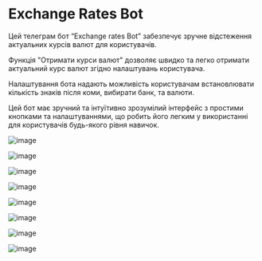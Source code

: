 # Exchange Rates Bot

Цей телеграм бот “Exchange rates Bot” забезпечує зручне відстеження актуальних курсів валют для користувачів.

Функція "Отримати курси валют" дозволяє швидко та легко отримати актуальний курс валют згідно налаштувань користувача.

Налаштування бота надають можливість користувачам встановлювати кількість знаків після коми, вибирати банк, та валюти.

Цей бот має зручний та інтуїтивно зрозумілий інтерфейс з простими кнопками та налаштуваннями, що робить його легким у використанні для користувачів будь-якого рівня навичок.

![image](https://github.com/serhii-kushnir/Exchange_Rates_Bot/assets/127629681/e23b42d2-54f2-4c5d-8434-52a6ff113ef7)

![image](https://github.com/serhii-kushnir/Exchange_Rates_Bot/assets/127629681/f34a48ea-fcd3-4087-ad32-57db70d74f95)

![image](https://github.com/serhii-kushnir/Exchange_Rates_Bot/assets/127629681/67e67a81-32d3-4208-ab71-6b8f67a49655)

![image](https://github.com/serhii-kushnir/Exchange_Rates_Bot/assets/127629681/06d9a214-4f68-4288-a9e2-5fbd7b5832ad)

![image](https://github.com/serhii-kushnir/Exchange_Rates_Bot/assets/127629681/f16ec5a8-c475-4d91-a1f2-2fbc8231abf2)

![image](https://github.com/serhii-kushnir/Exchange_Rates_Bot/assets/127629681/af3e73a0-05d1-4ce5-8a87-2eb8994ad76f)

![image](https://github.com/serhii-kushnir/Exchange_Rates_Bot/assets/127629681/b5da6ce5-a4a4-47d7-93d8-5c0548f98284)

![image](https://github.com/serhii-kushnir/Exchange_Rates_Bot/assets/127629681/635f3e17-35df-4c9c-8d37-198f8a63c31e)
